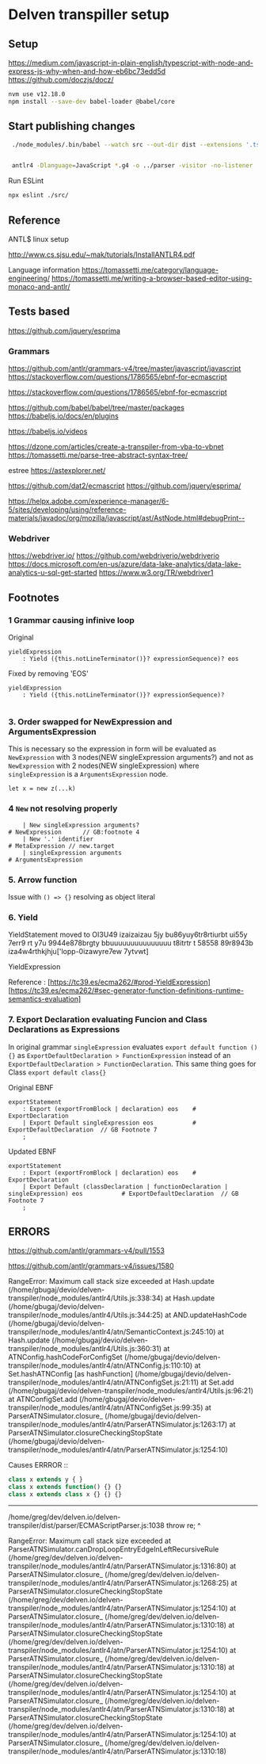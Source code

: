 # Delven transpiller setup


## Setup

https://medium.com/javascript-in-plain-english/typescript-with-node-and-express-js-why-when-and-how-eb6bc73edd5d
https://github.com/doczjs/docz/


```bash
nvm use v12.18.0
npm install --save-dev babel-loader @babel/core
```

## Start publishing changes 

```bash
 ./node_modules/.bin/babel --watch src --out-dir dist --extensions '.ts'  --source-maps inline


 antlr4 -Dlanguage=JavaScript *.g4 -o ../parser -visitor -no-listener
```

Run ESLint 
```bash
npx eslint ./src/
```

## Reference

ANTL$ linux setup

http://www.cs.sjsu.edu/~mak/tutorials/InstallANTLR4.pdf

Language information
https://tomassetti.me/category/language-engineering/
https://tomassetti.me/writing-a-browser-based-editor-using-monaco-and-antlr/


## Tests based  

https://github.com/jquery/esprima


### Grammars

https://github.com/antlr/grammars-v4/tree/master/javascript/javascript
https://stackoverflow.com/questions/1786565/ebnf-for-ecmascript

https://stackoverflow.com/questions/1786565/ebnf-for-ecmascript

https://github.com/babel/babel/tree/master/packages
https://babeljs.io/docs/en/plugins


https://babeljs.io/videos

https://dzone.com/articles/create-a-transpiler-from-vba-to-vbnet
https://tomassetti.me/parse-tree-abstract-syntax-tree/

estree 
https://astexplorer.net/

https://github.com/dat2/ecmascript
https://github.com/jquery/esprima/


https://helpx.adobe.com/experience-manager/6-5/sites/developing/using/reference-materials/javadoc/org/mozilla/javascript/ast/AstNode.html#debugPrint--

### Webdriver

https://webdriver.io/
https://github.com/webdriverio/webdriverio
https://docs.microsoft.com/en-us/azure/data-lake-analytics/data-lake-analytics-u-sql-get-started
https://www.w3.org/TR/webdriver1
 

## Footnotes


### 1 Grammar causing infinive loop

Original 
```
yieldExpression
    : Yield ({this.notLineTerminator()}? expressionSequence)? eos
```

Fixed by removing 'EOS' 

```
yieldExpression
    : Yield ({this.notLineTerminator()}? expressionSequence)?
    
```

### 3. Order swapped for NewExpression and ArgumentsExpression

This is necessary so the expression in form will be evaluated as `NewExpression` with 3 nodes(NEW singleExpression arguments?) and not as `NewExpression` with 2 nodes(NEW singleExpression) where `singleExpression` is a `ArgumentsExpression` node.
```
let x = new z(...k)
```

### 4 `New` not resolving properly

```
    | New singleExpression arguments?                                       # NewExpression      // GB:footnote 4
    | New '.' identifier                                                    # MetaExpression // new.target
    | singleExpression arguments                                            # ArgumentsExpression
```

### 5.  Arrow function 

Issue  with `() => {}` resolving as object literal

### 6. Yield

YieldStatement moved to OI3U49
izaizaizau 5jy bu86yuy6tr8rtiurbt ui55y 7err9 rt y7u  9944e878brgty bbuuuuuuuuuuuuuuu t8itrtr t 58558 89r8943b iza4w4rthkjhju['lopp-0izawyre7ew 7ytvwt]

YieldExpression

Reference : 
[https://tc39.es/ecma262/#prod-YieldExpression]
[https://tc39.es/ecma262/#sec-generator-function-definitions-runtime-semantics-evaluation]


### 7. Export Declaration evaluating Funcion and Class Declarations as Expressions

In original grammar `singleExpression` evaluates `export default function (){}` as  `ExportDefaultDeclaration > FunctionExpression` instead of an `ExportDefaultDeclaration > FunctionDeclaration`. This same thing goes for Class `export default class{}`

Original EBNF

```ebnf
exportStatement
    : Export (exportFromBlock | declaration) eos    # ExportDeclaration
    | Export Default singleExpression eos           # ExportDefaultDeclaration  // GB Footnote 7
    ;
```

Updated EBNF

```ebnf
exportStatement
    : Export (exportFromBlock | declaration) eos    # ExportDeclaration
    | Export Default (classDeclaration | functionDeclaration | singleExpression) eos           # ExportDefaultDeclaration  // GB Footnote 7
    ;
```


## ERRORS

https://github.com/antlr/grammars-v4/pull/1553

https://github.com/antlr/grammars-v4/issues/1580

RangeError: Maximum call stack size exceeded
    at Hash.update (/home/gbugaj/devio/delven-transpiler/node_modules/antlr4/Utils.js:338:34)
    at Hash.update (/home/gbugaj/devio/delven-transpiler/node_modules/antlr4/Utils.js:344:25)
    at AND.updateHashCode (/home/gbugaj/devio/delven-transpiler/node_modules/antlr4/atn/SemanticContext.js:245:10)
    at Hash.update (/home/gbugaj/devio/delven-transpiler/node_modules/antlr4/Utils.js:360:31)
    at ATNConfig.hashCodeForConfigSet (/home/gbugaj/devio/delven-transpiler/node_modules/antlr4/atn/ATNConfig.js:110:10)
    at Set.hashATNConfig [as hashFunction] (/home/gbugaj/devio/delven-transpiler/node_modules/antlr4/atn/ATNConfigSet.js:21:11)
    at Set.add (/home/gbugaj/devio/delven-transpiler/node_modules/antlr4/Utils.js:96:21)
    at ATNConfigSet.add (/home/gbugaj/devio/delven-transpiler/node_modules/antlr4/atn/ATNConfigSet.js:99:35)
    at ParserATNSimulator.closure_ (/home/gbugaj/devio/delven-transpiler/node_modules/antlr4/atn/ParserATNSimulator.js:1263:17)
    at ParserATNSimulator.closureCheckingStopState (/home/gbugaj/devio/delven-transpiler/node_modules/antlr4/atn/ParserATNSimulator.js:1254:10)



Causes ERRROR ::
```JavaScript
class x extends y { }
class x extends function() {} {}
class x extends class x {} {} {}
```
---------------------

/home/greg/dev/delven.io/delven-transpiler/dist/parser/ECMAScriptParser.js:1038
	    	throw re;
	    	^

RangeError: Maximum call stack size exceeded
    at ParserATNSimulator.canDropLoopEntryEdgeInLeftRecursiveRule (/home/greg/dev/delven.io/delven-transpiler/node_modules/antlr4/atn/ParserATNSimulator.js:1316:80)
    at ParserATNSimulator.closure_ (/home/greg/dev/delven.io/delven-transpiler/node_modules/antlr4/atn/ParserATNSimulator.js:1268:25)
    at ParserATNSimulator.closureCheckingStopState (/home/greg/dev/delven.io/delven-transpiler/node_modules/antlr4/atn/ParserATNSimulator.js:1254:10)
    at ParserATNSimulator.closure_ (/home/greg/dev/delven.io/delven-transpiler/node_modules/antlr4/atn/ParserATNSimulator.js:1310:18)
    at ParserATNSimulator.closureCheckingStopState (/home/greg/dev/delven.io/delven-transpiler/node_modules/antlr4/atn/ParserATNSimulator.js:1254:10)
    at ParserATNSimulator.closure_ (/home/greg/dev/delven.io/delven-transpiler/node_modules/antlr4/atn/ParserATNSimulator.js:1310:18)
    at ParserATNSimulator.closureCheckingStopState (/home/greg/dev/delven.io/delven-transpiler/node_modules/antlr4/atn/ParserATNSimulator.js:1254:10)
    at ParserATNSimulator.closure_ (/home/greg/dev/delven.io/delven-transpiler/node_modules/antlr4/atn/ParserATNSimulator.js:1310:18)
    at ParserATNSimulator.closureCheckingStopState (/home/greg/dev/delven.io/delven-transpiler/node_modules/antlr4/atn/ParserATNSimulator.js:1254:10)
    at ParserATNSimulator.closure_ (/home/greg/dev/delven.io/delven-transpiler/node_modules/antlr4/atn/ParserATNSimulator.js:1310:18)
